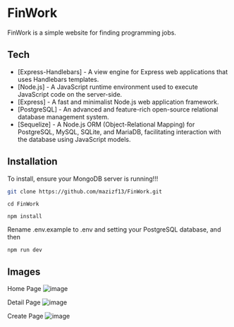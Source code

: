 # FinWork
FinWork is a simple website for finding programming jobs.

## Tech
- [Express-Handlebars] - A view engine for Express web applications that uses Handlebars templates.
- [Node.js] - A JavaScript runtime environment used to execute JavaScript code on the server-side.
- [Express] - A fast and minimalist Node.js web application framework.
- [PostgreSQL] - An advanced and feature-rich open-source relational database management system.
- [Sequelize] - A Node.js ORM (Object-Relational Mapping) for PostgreSQL, MySQL, SQLite, and MariaDB, facilitating interaction with the database using JavaScript models.

## Installation
To install, ensure your MongoDB server is running!!!

```bash
git clone https://github.com/mazizf13/FinWork.git
```

```
cd FinWork
```
```
npm install
```
Rename .env.example to .env and setting your PostgreSQL database, and then

```
npm run dev
```

## Images
Home Page
![image](https://github.com/mazizf13/FiWork/assets/113575990/918a22f3-ef4c-4108-9606-21ebb1dc2897)

Detail Page
![image](https://github.com/mazizf13/FiWork/assets/113575990/8ab8c9f2-94d0-4013-82fd-1783180c5049)

Create Page
![image](https://github.com/mazizf13/FiWork/assets/113575990/ee172c9b-b919-4d4a-913f-0abbd75d00c4)
